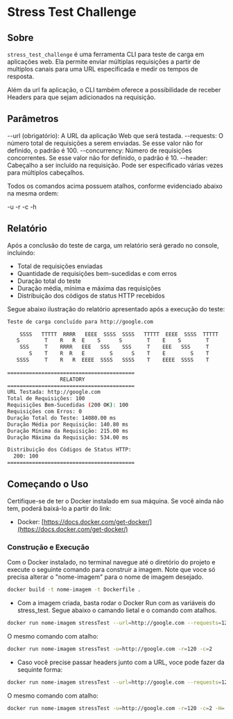 # Stress Test Challenge

## Sobre

`stress_test_challenge` é uma ferramenta CLI para teste de carga em aplicações web. Ela permite enviar múltiplas requisições a partir de multiplos canais para uma URL especificada e medir os tempos de resposta.

Além da url fa aplicação, o CLI também oferece a possibilidade de receber Headers para que sejam adicionados na requisição.

## Parâmetros

--url (obrigatório): A URL da aplicação Web que será testada.
--requests: O número total de requisições a serem enviadas. Se esse valor não for definido, o padrão é 100.
--concurrency: Número de requisições concorrentes. Se esse valor não for definido, o padrão é 10.
--header: Cabeçalho a ser incluído na requisição. Pode ser especificado várias vezes para múltiplos cabeçalhos.

Todos os comandos acima possuem atalhos, conforme evidenciado abaixo na mesma ordem:

-u
-r
-c
-h

## Relatório

Após a conclusão do teste de carga, um relatório será gerado no console, incluindo:

- Total de requisições enviadas
- Quantidade de requisições bem-sucedidas e com erros
- Duração total do teste
- Duração média, mínima e máxima das requisições
- Distribuição dos códigos de status HTTP recebidos

Segue abaixo ilustração do relatório apresentado após a execução do teste:


```bash
Teste de carga concluído para http://google.com

    SSSS   TTTTT  RRRR   EEEE  SSSS  SSSS   TTTTT  EEEE  SSSS  TTTTT
   S        T    R   R  E    S      S        T    E    S        T  
    SSS     T    RRRR   EEE   SSS    SSS     T    EEE   SSS     T  
       S    T    R  R   E        S      S    T    E        S    T  
   SSSS     T    R   R  EEEE  SSSS   SSSS    T    EEEE  SSSS    T  
    
=========================================
                 RELATORY
=========================================
URL Testada: http://google.com
Total de Requisições: 100
Requisições Bem-Sucedidas (200 OK): 100
Requisições com Erros: 0
Duração Total do Teste: 14080.00 ms
Duração Média por Requisição: 140.80 ms
Duração Mínima da Requisição: 215.00 ms
Duração Máxima da Requisição: 534.00 ms

Distribuição dos Códigos de Status HTTP:
  200: 100
=========================================
```

## Começando o Uso

Certifique-se de ter o Docker instalado em sua máquina. Se você ainda não tem, poderá baixá-lo a partir do link:

- Docker: [https://docs.docker.com/get-docker/](https://docs.docker.com/get-docker/)

### Construção e Execução

Com o Docker instalado, no terminal navegue até o diretório do projeto e execute o seguinte comando para construir a imagem.
Note que voce só precisa alterar o "nome-imagem" para o nome de imagem desejado.

```bash
docker build -t nome-imagem -t Dockerfile .
```

- Com a imagem criada, basta rodar o Docker Run com as variáveis do stress_test. Segue abaixo o camando lietal e o comando com atalhos.

```bash
docker run nome-imagem stressTest --url=http://google.com --requests=120 --concurrency=2
```
O mesmo comando com atalho:
```bash
docker run nome-imagem stressTest -u=http://google.com -r=120 -c=2
```
- Caso você precise passar headers junto com a URL, voce pode fazer da sequinte forma:

```bash
docker run nome-imagem stressTest --url=http://google.com --requests=120 --concurrency=2 --header='API_KEY: TOKEN_1'
```
O mesmo comando com atalho:
```bash
docker run nome-imagem stressTest -u=http://google.com -r=120 -c=2 -H='API_KEY: TOKEN_1'